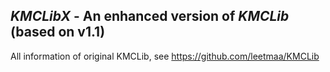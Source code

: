 ## *KMCLibX* - An enhanced version of *KMCLib* (based on v1.1)

All information of original KMCLib, see https://github.com/leetmaa/KMCLib

